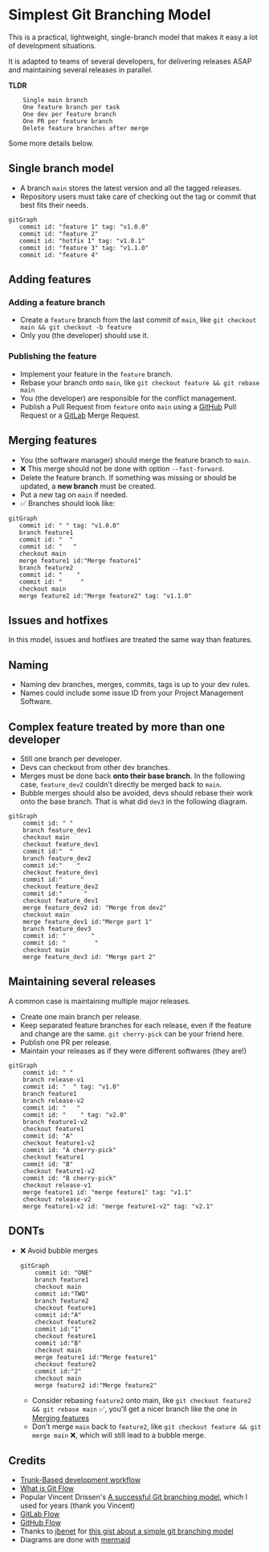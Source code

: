 # Simplest Git Branching Model

This is a practical, lightweight, single-branch model that makes it easy a lot of development situations.

It is adapted to teams of several developers, for delivering releases ASAP and maintaining several releases in parallel.

**TLDR**
```
    Single main branch
    One feature branch per task
    One dev per feature branch
    One PR per feature branch
    Delete feature branches after merge
```

Some more details below.

## Single branch model
* A branch `main` stores the latest version and all the tagged releases.
* Repository users must take care of checking out the tag or commit that best fits their needs.

```mermaid
gitGraph
   commit id: "feature 1" tag: "v1.0.0"
   commit id: "feature 2"
   commit id: "hotfix 1" tag: "v1.0.1"
   commit id: "feature 3" tag: "v1.1.0"
   commit id: "feature 4"
```

## Adding features

### Adding a feature branch
* Create a `feature` branch from the last commit of `main`, like `git checkout main && git checkout -b feature`
* Only you (the developer) should use it.

### Publishing the feature
* Implement your feature in the `feature` branch.
* Rebase your branch onto `main`, like `git checkout feature && git rebase main`
* You (the developer) are responsible for the conflict management.
* Publish a Pull Request from `feature` onto `main` using a [GitHub](https://github.com/) Pull Request or a [GitLab](https://gitlab.com/) Merge Request.

## Merging features
* You (the software manager) should merge the feature branch to `main`.
* :x: This merge should not be done with option `--fast-forward`.
* Delete the feature branch. If something was missing or should be updated, a **new branch** must be created.
* Put a new tag on `main` if needed.
* :white_check_mark: Branches should look like:
```mermaid
gitGraph
   commit id: " " tag: "v1.0.0"
   branch feature1
   commit id: "  "
   commit id: "   "
   checkout main
   merge feature1 id:"Merge feature1"
   branch feature2
   commit id: "    "
   commit id: "     "
   checkout main
   merge feature2 id:"Merge feature2" tag: "v1.1.0" 
```

## Issues and hotfixes
In this model, issues and hotfixes are treated the same way than features.

## Naming
* Naming dev branches, merges, commits, tags is up to your dev rules.
* Names could include some issue ID from your Project Management Software.

## Complex feature treated by more than one developer
* Still one branch per developer.
* Devs can checkout from other dev branches.
* Merges must be done back **onto their base branch**. In the following case, `feature_dev2` couldn't directly be merged back to `main`.
* Bubble merges should also be avoided, devs should rebase their work onto the base branch. That is what did `dev3` in the following diagram.

```mermaid
gitGraph
    commit id: " "
    branch feature_dev1
    checkout main
    checkout feature_dev1
    commit id:"  "
    branch feature_dev2
    commit id:"    "
    checkout feature_dev1
    commit id:"     "
    checkout feature_dev2
    commit id:"      "
    checkout feature_dev1
    merge feature_dev2 id: "Merge from dev2"
    checkout main
    merge feature_dev1 id:"Merge part 1"
    branch feature_dev3
    commit id: "       "
    commit id: "        "
    checkout main
    merge feature_dev3 id: "Merge part 2"
```

## Maintaining several releases
A common case is maintaining multiple major releases.
* Create one main branch per release.
* Keep separated feature branches for each release, even if the feature and change are the same. `git cherry-pick` can be your friend here.
* Publish one PR per release.
* Maintain your releases as if they were different softwares (they are!)

```mermaid
gitGraph
    commit id: " "
    branch release-v1
    commit id: "  " tag: "v1.0"
    branch feature1
    branch release-v2
    commit id: "   "
    commit id: "    " tag: "v2.0"
    branch feature1-v2
    checkout feature1
    commit id: "A"
    checkout feature1-v2
    commit id: "A cherry-pick"
    checkout feature1
    commit id: "B"
    checkout feature1-v2
    commit id: "B cherry-pick"
    checkout release-v1
    merge feature1 id: "merge feature1" tag: "v1.1"
    checkout release-v2
    merge feature1-v2 id: "merge feature1-v2" tag: "v2.1"
```

## DONTs

* :x: Avoid bubble merges
    ```mermaid
    gitGraph
        commit id: "ONE"
        branch feature1
        checkout main
        commit id:"TWO"
        branch feature2
        checkout feature1
        commit id:"A"
        checkout feature2
        commit id:"1"
        checkout feature1
        commit id:"B"
        checkout main
        merge feature1 id:"Merge feature1"
        checkout feature2
        commit id:"2"
        checkout main
        merge feature2 id:"Merge feature2"
    ```

    * Consider rebasing `feature2` onto main, like `git checkout feature2 && git rebase main` :white_check_mark:, you'll get a nicer branch like the one in [Merging features](#merging-features)
    * Don't merge `main` back to `feature2`, like `git checkout feature && git merge main` :x:, which will still lead to a bubble merge.

## Credits
* [Trunk-Based development workflow](https://trunkbaseddevelopment.com)
* [What is Git Flow](https://www.gitkraken.com/learn/git/git-flow)
* Popular Vincent Drissen's [A successful Git branching model](https://nvie.com/posts/a-successful-git-branching-model/), which I used for years (thank you Vincent)
* [GitLab Flow](https://about.gitlab.com/topics/version-control/what-is-gitlab-flow/)
* [GitHub Flow](https://docs.github.com/en/get-started/using-github/github-flow)
* Thanks to [jbenet](https://github.com/jbenet) for [this gist about a simple git branching model](https://gist.github.com/jbenet/ee6c9ac48068889b0912)
* Diagrams are done with [mermaid](https://mermaid.js.org/)
